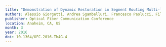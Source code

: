 ```yaml
---
title: "Demonstration of Dynamic Restoration in Segment Routing Multi-layer SDN Networks"
authors: Alessio Giorgetti, Andrea Sgambelluri, Francesco Paolucci, Filippo Cugini and Piero Castoldi
publisher: Optical Fiber Communication Conference
location: Anaheim, CA, US
month: 3
year: 2016
doi: 10.1364/OFC.2016.Th4G.4
---
```

